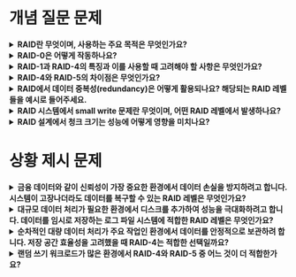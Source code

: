 # 개념 질문 문제

<details>
  <summary><strong>RAID란 무엇이며, 사용하는 주요 목적은 무엇인가요?</strong></summary>

<br>

### 개념
RAID(Redundant Array of Inexpensive Disks)는 여러 개의 디스크를 조화롭게 구성하여 신뢰성 있는 고속의 대용량 스토리지 시스템을 만드는 기술입니다.

### 주요 목적
디스크 I/O 성능을 향상시키고, 대용량 저장 공간을 확보하며, 데이터 중복성을 통해 신뢰성을 강화하는 데 있습니다.

</details>

<details>
  <summary><strong>RAID-0은 어떻게 작동하나요?</strong></summary>

<br>

- RAID-0(스트라이핑)은 데이터를 디스크 여러 개에 병렬로 분산 저장하여 최대 성능과 최대 용량을 제공합니다.
- 하지만 데이터 중복성이 없어 디스크 하나라도 고장 나면 데이터가 모두 손실되는 단점이 있습니다.


</details>

<details>
  <summary><strong>RAID-1과 RAID-4의 특징과 이를 사용할 때 고려해야 할 사항은 무엇인가요?</strong></summary>

<br>

### RAID-1

* 특징

RAID-1(미러링)은 각 데이터 블록을 두 개 이상의 디스크에 복사하여 저장합니다. 
이를 통해 디스크 고장 시에도 데이터를 복구할 수 있어 신뢰성이 매우 높습니다.

* 고려사항

- 저장 공간 효율이 절반으로 줄어듭니다.
- 읽기 성능은 병렬로 개선될 수 있으나, 쓰기는 두 디스크 모두 완료되어야 하므로 지연 시간이 늘어날 수 있습니다.

### RAID-4

* 특징

RAID-4는 데이터를 여러 디스크에 스트라이핑하여 저장하고, 각 스트라이프에 대해 패리티 블록을 전용 디스크에 저장합니다. 
이를 통해 디스크 하나가 고장 나더라도 데이터를 복구할 수 있습니다.

* 고려사항

- 패리티 블록이 전용 디스크에 집중되므로 쓰기 작업에서 병목 현상이 발생할 수 있습니다(small write 문제).
- 읽기 성능은 디스크 여러 개를 병렬로 사용하여 향상될 수 있으나, 쓰기 작업에서는 추가적인 패리티 계산과 업데이트가 필요합니다.
- 저장 공간 효율은 (N - 1)/N으로 RAID-1에 비해 개선됩니다.

</details>

<details>
  <summary><strong>RAID-4와 RAID-5의 차이점은 무엇인가요?</strong></summary>

<br>

- RAID-4 : 패리티 블록이 전용 디스크에 저장되어 병목 현상이 발생할 수 있습니다.
- RAID-5 : 패리티 블록이 디스크 전체에 순환 배치되어 병목 현상을 완화합니다.

</details>

<details>
  <summary><strong>RAID에서 데이터 중복성(redundancy)은 어떻게 활용되나요? 해당되는 RAID 레벨들을 예시로 들어주세요.</strong></summary>

<br>

RAID는 데이터 중복성을 통해 디스크 고장 시 데이터를 복구합니다.

### 예시

- RAID-1 : 데이터를 복사하여 다른 디스크에 저장.
- RAID-4/5 : 패리티 블록을 계산하여 고장 난 디스크 데이터를 복원.

</details>

<details>
  <summary><strong>RAID 시스템에서 small write 문제란 무엇이며, 어떤 RAID 레벨에서 발생하나요?</strong></summary>

<br>

small write 문제는 작은 크기의 데이터 쓰기 요청에서 RAID가 추가 작업을 요구받아 성능이 저하되는 현상입니다.

### 발생 RAID 레벨

RAID-4 : 패리티 디스크에 대한 집중된 I/O 요청이 병목을 초래합니다.

</details>

<details>
  <summary><strong>RAID 설계에서 청크 크기는 성능에 어떻게 영향을 미치나요?</strong></summary>

<br>

- 작은 청크 크기 : 더 많은 파일이 여러 디스크에 걸쳐 분산되어 병렬성이 증가하지만, 위치 찾기 시간이 늘어날 수 있습니다.
- 큰 청크 크기 : 병렬성은 줄어들지만, 위치 찾기 시간이 감소하여 효율적입니다.
- 최적의 청크 크기는 워크로드 특성에 따라 다릅니다.

</details>


# 상황 제시 문제

<details>
  <summary><strong>금융 데이터와 같이 신뢰성이 가장 중요한 환경에서 데이터 손실을 방지하려고 합니다. 
  시스템이 고장나더라도 데이터를 복구할 수 있는 RAID 레벨은 무엇인가요?</strong></summary>

<br>

### RAID-1 (미러링) 

RAID-1은 데이터를 복사하여 여러 디스크에 저장하므로 디스크 하나가 고장 나도 데이터를 잃지 않습니다. 
그러나 저장 공간의 효율성은 50%로 줄어듭니다.

</details>

<details>
  <summary><strong>대규모 데이터 처리가 필요한 환경에서 디스크를 추가하여 성능을 극대화하려고 합니다. 
  데이터를 임시로 저장하는 로그 파일 시스템에 적합한 RAID 레벨은 무엇인가요?</strong></summary>

<br>

### RAID-0 (스트라이핑)

RAID-0은 데이터를 스트라이핑하여 디스크 여러 개에 병렬로 저장하므로 성능이 극대화됩니다. 
데이터 중복성은 제공하지 않으므로, 로그 데이터와 같이 복구가 필요하지 않은 경우에 적합합니다.

</details>

<details>
  <summary><strong>순차적인 대량 데이터 처리가 주요 작업인 환경에서 데이터를 안정적으로 보관하려 합니다. 
  저장 공간 효율성을 고려했을 때 RAID-4는 적합한 선택일까요?</strong></summary>

<br>

적합합니다. RAID-4는 순차 쓰기에서는 패리티 계산을 통해 높은 저장 공간 효율성을 제공하고, 데이터 복구 기능도 지원합니다. 
하지만 랜덤 쓰기에서는 패리티 디스크의 병목 현상을 고려해야 합니다.

</details>

<details>
  <summary><strong>랜덤 쓰기 워크로드가 많은 환경에서 RAID-4와 RAID-5 중 어느 것이 더 적합한가요?</strong></summary>

<br>

<strong>RAID-5</strong>가 더 적합합니다. 
RAID-4는 랜덤 쓰기에서 패리티 디스크 병목 현상이 발생하지만, RAID-5는 패리티 블록을 순환 배치하여 병목 현상을 완화합니다. 
랜덤 쓰기 성능이 RAID-5에서 더 우수합니다.

</details>